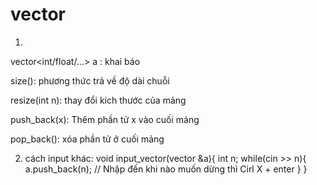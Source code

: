 # vector
1. 

vector<int/float/...> a : khai báo

size(): phương thức trả về độ dài chuỗi

resize(int n): thay đổi kích thước của mảng

push_back(x): Thêm phần tử x vào cuối mảng

pop_back(): xóa phần tử ở cuối mảng

2. cách input khác:
    void input_vector(vector<float> &a){
        int n; 
        while(cin >> n){
            a.push_back(n);
            // Nhập đến khi nào muốn dừng thì Cirl X + enter
        }
    }

